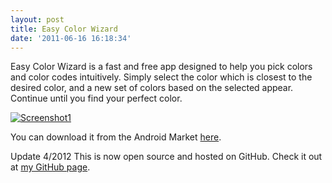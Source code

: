 ```yaml
---
layout: post
title: Easy Color Wizard
date: '2011-06-16 16:18:34'
---
```



Easy Color Wizard is a fast and free app designed to help you pick colors and color codes intuitively. Simply select the color which is closest to the desired color, and a new set of colors based on the selected appear. Continue until you find your perfect color.

[![](http://66.147.244.180/~hunterda/content/images/2011/06/screenshot261-180x300.png "Screenshot1")](http://66.147.244.180/~hunterda/content/images/2011/06/screenshot261.png)

You can download it from the Android Market [here](https://market.android.com/details?id=com.hunterdavis.easycolorwizard).

Update 4/2012 This is now open source and hosted on GitHub. Check it out at [my GitHub page](https://github.com/huntergdavis).


